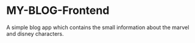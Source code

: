 # MY-BLOG-Frontend
A simple blog app which contains the small information about the marvel and disney characters.
